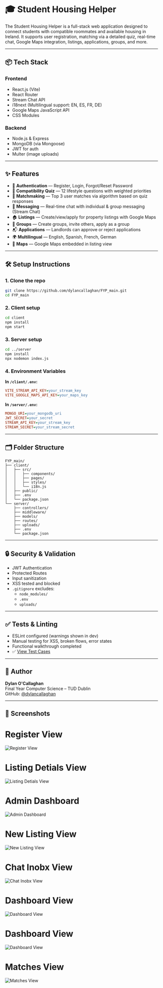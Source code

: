 # 🎓 Student Housing Helper

The Student Housing Helper is a full-stack web application designed to connect students with compatible roommates and available housing in Ireland. It supports user registration, matching via a detailed quiz, real-time chat, Google Maps integration, listings, applications, groups, and more.

---

## 📦 Tech Stack

### Frontend
- React.js (Vite)
- React Router
- Stream Chat API
- i18next (Multilingual support: EN, ES, FR, DE)
- Google Maps JavaScript API
- CSS Modules

### Backend
- Node.js & Express
- MongoDB (via Mongoose)
- JWT for auth
- Multer (image uploads)

---

## ✨ Features

- 🔐 **Authentication** — Register, Login, Forgot/Reset Password
- 🧠 **Compatibility Quiz** — 12 lifestyle questions with weighted priorities
- 🔎 **Matchmaking** — Top 3 user matches via algorithm based on quiz responses
- 💬 **Messaging** — Real-time chat with individual & group messaging (Stream Chat)
- 🏠 **Listings** — Create/view/apply for property listings with Google Maps
- 👥 **Groups** — Create groups, invite others, apply as a group
- 📬 **Applications** — Landlords can approve or reject applications
- 🌍 **Multilingual** — English, Spanish, French, German
- 📍 **Maps** — Google Maps embedded in listing view

---

## 🛠 Setup Instructions

### 1. Clone the repo
```bash
git clone https://github.com/dylancallaghan/FYP_main.git
cd FYP_main
```

### 2. Client setup

```bash
cd client
npm install
npm start
```

### 3. Server setup

```bash
cd ../server
npm install
npx nodemon index.js
```

### 4. Environment Variables

**In `/client/.env`:**

```ini
VITE_STREAM_API_KEY=your_stream_key
VITE_GOOGLE_MAPS_API_KEY=your_maps_key
```

**In `/server/.env`:**

```ini
MONGO_URI=your_mongodb_uri
JWT_SECRET=your_secret
STREAM_API_KEY=your_stream_key
STREAM_SECRET=your_stream_secret
```

---

## 🗂 Folder Structure

```
FYP_main/
├── client/
│   ├── src/
│   │   ├── components/
│   │   ├── pages/
│   │   ├── styles/
│   │   └── i18n.js
│   ├── public/
│   ├── .env
│   └── package.json
└── server/
    ├── controllers/
    ├── middleware/
    ├── models/
    ├── routes/
    ├── uploads/
    ├── .env
    └── package.json
```

---

## 🔒 Security & Validation

- JWT Authentication
- Protected Routes
- Input sanitization
- XSS tested and blocked
- `.gitignore` excludes:
  - `node_modules/`
  - `.env`
  - `uploads/`

---

## ✅ Tests & Linting

- ESLint configured (warnings shown in dev)
- Manual testing for XSS, broken flows, error states
- Functional walkthrough completed
- ✅ [View Test Cases](https://docs.google.com/spreadsheets/d/1JxjDCgZzWt1wLzD_GaY5iQwSrTi79P9cJu3IOs5nuRw/edit?gid=1426625858#gid=1426625858)

---

## 👤 Author

**Dylan O'Callaghan**  
Final Year Computer Science – TUD Dublin  
GitHub: [@dylancallaghan](https://github.com/dylancallaghan)

---

## 📸 Screenshots 

# Register View
![Register View](https://raw.githubusercontent.com/dylanocallaghan/FYP_main/main/client/public/screenshots/3d8df458-5533-4dea-baf6-54d432c47311.png)

# Listing Detials View
![Listing Detials View](https://raw.githubusercontent.com/dylanocallaghan/FYP_main/main/client/public/screenshots/0ab33bd2-81dd-4b75-a113-08375b915dd1.png)

# Admin Dashboard
![Admin Dashboard](https://raw.githubusercontent.com/dylanocallaghan/FYP_main/main/client/public/screenshots/4ffcbd7f-f8b5-427e-9488-83e095779611.png)

# New Listing View
![New Listing View](https://raw.githubusercontent.com/dylanocallaghan/FYP_main/main/client/public/screenshots/6761bae2-733e-4a20-ab19-e4b542fab579.png)

# Chat Inobx View
![Chat Inobx View](https://raw.githubusercontent.com/dylanocallaghan/FYP_main/main/client/public/screenshots/6a8372ef-eb3b-4651-8c2b-e641935053b8.png)

# Dashboard View
![Dashboard View](https://raw.githubusercontent.com/dylanocallaghan/FYP_main/main/client/public/screenshots/92df24b2-4922-446c-bf28-5ee523753905.png)

# Dashboard View
![Dashboard View](https://raw.githubusercontent.com/dylanocallaghan/FYP_main/main/client/public/screenshots/92df24b2-4922-446c-bf28-5ee523753905.png)

# Matches View
![Matches View](https://raw.githubusercontent.com/dylanocallaghan/FYP_main/main/client/public/screenshots/bf32fb0f-3c5a-4231-9921-fd36d1ca7d02.png)
